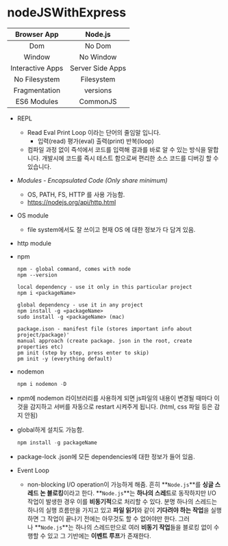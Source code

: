 # nodeJSWithExpress

| Browser App | Node.js |
|:--:|:--:|
| Dom | No Dom |
| Window | No Window |
| Interactive Apps | Server Side Apps |
| No Filesystem | Filesystem |
| Fragmentation | versions |
| ES6 Modules | CommonJS |


- REPL
    - Read Eval Print Loop 이라는 단어의 줄임말 입니다.
        - 입력(read) 평가(eval) 출력(print) 반복(loop)
    - 컴파일 과정 없이 즉석에서 코드를 입력해 결과를 바로 알 수 있는 방식을 말합니다.
    개발시에 코드를 즉시 테스트 함으로써 편리한 소스 코드를 디버깅 할 수 있습니다.

- *Modules - Encapsulated Code (Only share minimum)*
    - OS, PATH, FS, HTTP 를 사용 가능함.
    - https://nodejs.org/api/http.html

- OS module
    - file system에서도 잘 쓰이고 현재 OS 에 대한 정보가 다 담겨 있음.

- http module

- npm
    
    ```
    npm - global command, comes with node 
    npm --version
    
    local dependency - use it only in this particular project 
    npm i <packageName>
    
    global dependency - use it in any project
    npm install -g «packageName>
    sudo install -g <packageName> (mac)
    
    package.ison - manifest file (stores important info about project/package)'
    manual approach (create package. json in the root, create properties etc)
    pm init (step by step, press enter to skip)
    pm init -y (everything default)
    ```

- nodemon
    
    ```jsx
    npm i nodemon -D
    ```
    
- npm에 nodemon 라이브러리를 사용하게 되면 js파일의 내용이 변경될 때마다 이것을 감지하고 서버를 자동으로 restart 시켜주게 됩니다. (html, css 파일 등은 감지 안됨)

- global하게 설치도 가능함.
    
    ```jsx
    npm install -g packageName
    ```
    

- package-lock .json에 모든 dependencies에 대한 정보가 들어 있음.

- Event Loop
    - non-blocking I/O operation이 가능하게 해줌.
    흔히 **`Node.js`**를 **싱글 스레드 논 블로킹**이라고 한다. **`Node.js`**는 **하나의 스레드**로 동작하지만 I/O 작업이 발생한 경우 이를 **비동기적**으로 처리할 수 있다. 분명 하나의 스레드는 하나의 실행 흐름만을 가지고 있고 **파일 읽기**와 같이 **기다려야 하는 작업**을 실행하면 그 작업이 끝나기 전에는 아무것도 할 수 없어야만 한다. 그러나 **`Node.js`**는 하나의 스레드만으로 여러 **비동기 작업**들을 블로킹 없이 수행할 수 있고 그 기반에는 **이벤트 루프**가 존재한다.
